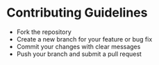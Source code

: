# Contributing Guidelines

- Fork the repository
- Create a new branch for your feature or bug fix
- Commit your changes with clear messages
- Push your branch and submit a pull request

